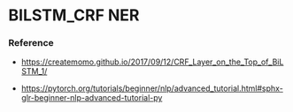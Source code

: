 # BILSTM_CRF NER
###  Reference

- https://createmomo.github.io/2017/09/12/CRF_Layer_on_the_Top_of_BiLSTM_1/

+ https://pytorch.org/tutorials/beginner/nlp/advanced_tutorial.html#sphx-glr-beginner-nlp-advanced-tutorial-py